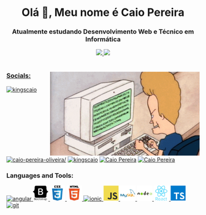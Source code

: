 <h1 align="center">Olá 👋, Meu nome é Caio Pereira</h1>
<h3 align="center">Atualmente estudando Desenvolvimento Web e Técnico em Informática</h3> 
  
<div align="center">
  <a href="https://github.com/caaiopereira">
  <img height="190em" src="https://github-readme-stats.vercel.app/api?username=caaiopereira&show_icons=true&theme=github_dark&include_all_commits=true&count_private=true" />
  <img height="190em" src="https://github-readme-stats.vercel.app/api/top-langs/?username=caaiopereira&layout=compact&langs_count=16&theme=github_dark" />
</div>
<br>
  
<div>
  <img align="right" alt="Coding" width="390" src="https://raw.githubusercontent.com/caaiopereira/caaiopereira/main/beavis-code.gif"/>

<h3 align="left">Socials:</h3>
<p align="left">
<a href="https://twitter.com/kingscaio" target="blank"><img align="center" src="https://raw.githubusercontent.com/rahuldkjain/github-profile-readme-generator/master/src/images/icons/Social/twitter.svg" alt="kingscaio" height="30" width="40" /></a>
<a href="https://linkedin.com/in/caio-pereira-oliveira/" target="blank"><img align="center" src="https://raw.githubusercontent.com/rahuldkjain/github-profile-readme-generator/master/src/images/icons/Social/linked-in-alt.svg" alt="caio-pereira-oliveira/" height="30" width="40" /></a>
<a href="https://instagram.com/kingscaio" target="blank"><img align="center" src="https://raw.githubusercontent.com/rahuldkjain/github-profile-readme-generator/master/src/images/icons/Social/instagram.svg" alt="kingscaio" height="30" width="40" /></a>
 <a href="mailto: caaiopereira9@gmail.com" target="blank"><img align="center" src="https://img.icons8.com/fluency/512/gmail.png" alt="Caio Pereira" height="35" width="40"/></a>
 <a href="mailto: caioflu_9@hotmail.com" target="blank"><img align="center" src="https://img.icons8.com/color/512/microsoft-outlook-2019--v2.png" alt="Caio Pereira" height="40" width="40" /></a>
</p>


<h3 align="left">Languages and Tools:</h3>
<p align="left"> <a href="https://angular.io" target="_blank" rel="noreferrer"> <img src="https://angular.io/assets/images/logos/angular/angular.svg" alt="angular" width="40" height="40"/> </a> <a href="https://getbootstrap.com" target="_blank" rel="noreferrer"> <img src="https://raw.githubusercontent.com/devicons/devicon/master/icons/bootstrap/bootstrap-plain-wordmark.svg" alt="bootstrap" width="40" height="40"/> </a> <a href="https://www.w3schools.com/css/" target="_blank" rel="noreferrer"> <img src="https://raw.githubusercontent.com/devicons/devicon/master/icons/css3/css3-original-wordmark.svg" alt="css3" width="40" height="40"/> </a>  <a href="https://www.w3.org/html/" target="_blank" rel="noreferrer"> <img src="https://raw.githubusercontent.com/devicons/devicon/master/icons/html5/html5-original-wordmark.svg" alt="html5" width="40" height="40"/> </a> <a href="https://ionicframework.com" target="_blank" rel="noreferrer"> <img src="https://upload.wikimedia.org/wikipedia/commons/d/d1/Ionic_Logo.svg" alt="ionic" width="40" height="40"/> </a> <a href="https://developer.mozilla.org/en-US/docs/Web/JavaScript" target="_blank" rel="noreferrer"> <img src="https://raw.githubusercontent.com/devicons/devicon/master/icons/javascript/javascript-original.svg" alt="javascript" width="40" height="40"/> </a> <a href="https://www.mysql.com/" target="_blank" rel="noreferrer"> <img src="https://raw.githubusercontent.com/devicons/devicon/master/icons/mysql/mysql-original-wordmark.svg" alt="mysql" width="40" height="40"/> </a> <a href="https://nodejs.org" target="_blank" rel="noreferrer"> <img src="https://raw.githubusercontent.com/devicons/devicon/master/icons/nodejs/nodejs-original-wordmark.svg" alt="nodejs" width="40" height="40"/> </a> <a href="https://reactjs.org/" target="_blank" rel="noreferrer"> <img src="https://raw.githubusercontent.com/devicons/devicon/master/icons/react/react-original-wordmark.svg" alt="react" width="40" height="40"/> </a> <a href="https://www.typescriptlang.org/" target="_blank" rel="noreferrer"> <img src="https://raw.githubusercontent.com/devicons/devicon/master/icons/typescript/typescript-original.svg" alt="typescript" width="40" height="40"/> </a> 
  <a href="https://git-scm.com/" target="_blank" rel="noreferrer"> <img src="https://www.vectorlogo.zone/logos/git-scm/git-scm-icon.svg" alt="git" width="40" height="40"/> </a></p>
</div>

